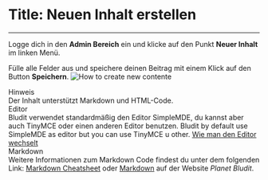 # Title: Neuen Inhalt erstellen
<!-- Position: 1 -->
---
Logge dich in den **Admin Bereich** ein und klicke auf den Punkt **Neuer Inhalt** im linken Menü.

Fülle alle Felder aus und speichere deinen Beitrag mit einem Klick auf den Button **Speichern**.
![How to create new contente](https://df6m0u2ovo2fu.cloudfront.net/images/documentation-english/how-to-create-new-content.png)

<div class="note">
<div class="title">Hinweis</div>
Der Inhalt unterstützt Markdown und HTML-Code.
</div>

<div class="note">
<div class="title">Editor</div>
Bludit verwendet standardmäßig den Editor SimpleMDE, du kannst aber auch TinyMCE oder einen anderen Editor benutzen.
Bludit by default use SimpleMDE as editor but you can use TinyMCE u other. <a href="https://docs.bludit.com/de/inhalt/editor-wechseln">Wie man den Editor wechselt</a>
</div>

<div class="note">
<div class="title">Markdown</div>
Weitere Informationen zum Markdown Code findest du unter dem folgenden Link: <a href="https://github.com/adam-p/markdown-here/wiki/Markdown-Cheatsheet">Markdown Cheatsheet</a> oder <a href="https://planet-bludit.ch/markdown" target="_blank">Markdown</a> auf der Website <em>Planet Bludit</em>.
</div>
